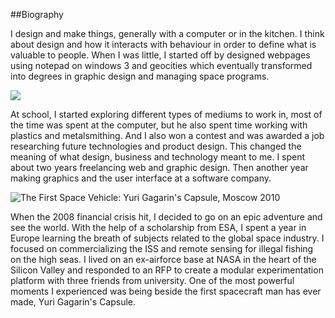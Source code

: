 ##Biography

I design and make things, generally with a computer or in the kitchen. I think about design and how it interacts with behaviour in order to define what is valuable to people. When I was little, I started off by designed webpages using notepad on windows 3 and geocities which eventually transformed into degrees in graphic design and managing space programs. 

![](/images/personal/TheLastDay.jpg)

At school, I started exploring different types of mediums to work in, most of the time was spent at the computer, but he also spent time working with plastics and metalsmithing. And I also won a contest and was awarded a job researching future technologies and product design. This changed the meaning of what design, business and technology meant to me. I spent about two years freelancing web and graphic design. Then another year making graphics and the user interface at a software company. 

![The First Space Vehicle: Yuri Gagarin's Capsule, Moscow 2010](/images/personal/yuri.jpg)

When the 2008 financial crisis hit, I decided to go on an epic adventure and see the world. With the help of a scholarship from ESA, I spent a year in Europe learning the breath of subjects related to the global space industry. I focused on commercializing the ISS and remote sensing for illegal fishing on the high seas. I lived on an ex-airforce base at NASA in the heart of the Silicon Valley and responded to an RFP to create a modular experimentation platform with three friends from university. One of the most powerful moments I experienced was being beside the first spacecraft man has ever made, Yuri Gagarin's Capsule.

